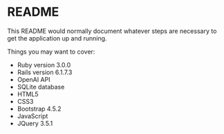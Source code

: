 # README

This README would normally document whatever steps are necessary to get the
application up and running.

Things you may want to cover:

* Ruby version 3.0.0
* Rails version 6.1.7.3
* OpenAI API
* SQLite database
* HTML5
* CSS3
* Bootstrap 4.5.2
* JavaScript
* JQuery 3.5.1

